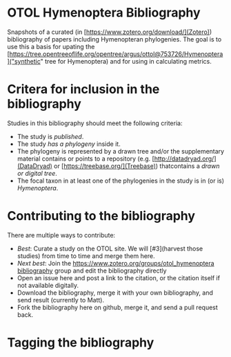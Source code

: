 # OTOL Hymenoptera Bibliography

Snapshots of a curated (in [https://www.zotero.org/download/](Zotero)) bibliography of papers including Hymenopteran phylogenies.  The goal is to use this a basis for upating the [https://tree.opentreeoflife.org/opentree/argus/ottol@753726/Hymenoptera]("synthetic" tree for Hymenoptera) and for using in calculating metrics.

# Critera for inclusion in the bibliography

Studies in this bibliography should meet the following criteria:

* The study is _published_.
* The study _has a phylogeny_ inside it.
* The phylogeny is represented by a drawn tree and/or the supplementary material contains or points to a repository (e.g. [http://datadryad.org/](DataDryad) or [https://treebase.org/](Treebase)) thatcontains a _drawn or digital tree_.
* The focal taxon in at least one of the phylogenies in the study is in (or is) _Hymenoptera_.

# Contributing to the bibliography

There are multiple ways to contribute:

* _Best_: Curate a study on the OTOL site. We will [#3](harvest those studies) from time to time and merge them here.
* _Next best_: Join the  [https://www.zotero.org/groups/otol_hymenoptera bibliography](Zotero) group and edit the bibliography directly
* Open an issue here and post a link to the citation, or the citation itself if not available digitally.
* Download the bibliography, merge it with your own bibliography, and send result (currently to Matt).
* Fork the bibliography here on github, merge it, and send a pull request back.

# Tagging the bibliography

<TODO>
